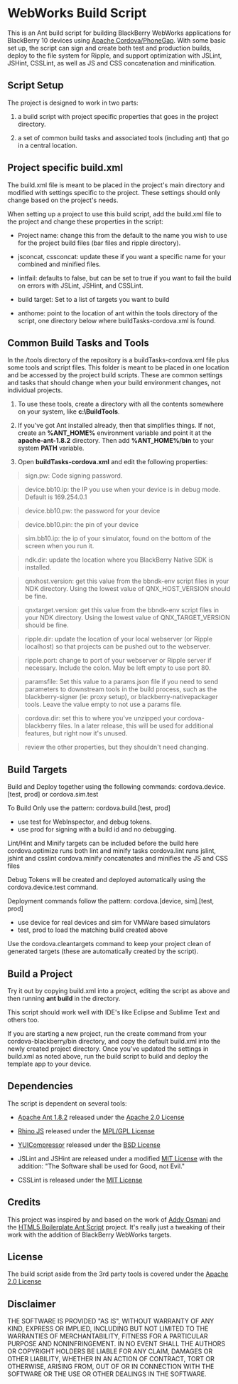 WebWorks Build Script
=====================

This is an Ant build script for building BlackBerry WebWorks applications for BlackBerry 10 devices using [Apache Cordova/PhoneGap](http://phonegap.com/). With some basic set up, the script can sign and create both test and production builds, deploy to the file system for Ripple, and support optimization with JSLint, JSHint, CSSLint, as well as JS and CSS concatenation and minification.


## Script Setup

The project is designed to work in two parts: 

1. a build script with project specific properties that goes in the project directory.

2. a set of common build tasks and associated tools (including ant) that go in a central location.

## Project specific build.xml

The build.xml file is meant to be placed in the project's main directory and modified with settings specific to the project. These settings should only change based on the project's needs.

When setting up a project to use this build script, add the build.xml file to the project and change these properties in the script:

* Project name: change this from the default to the name you wish to use for the project build files (bar files and ripple directory).

* jsconcat, cssconcat: update these if you want a specific name for your combined and minified files.

* lintfail: defaults to false, but can be set to true if you want to fail the build on errors with JSLint, JSHint, and CSSLint.

* build target: Set to a list of targets you want to build

* anthome: point to the location of ant within the tools directory of the script, one directory below where buildTasks-cordova.xml is found. 

## Common Build Tasks and Tools

In the /tools directory of the repository is a buildTasks-cordova.xml file plus some tools and script files. This folder is meant to be placed in one location and be accessed by the project build scripts. These are common settings and tasks that should change when your build environment changes, not individual projects.

1. To use these tools, create a directory with all the contents somewhere on your system, like __c:\BuildTools__. 

2. If you've got Ant installed already, then that simplifies things. If not, create an __%ANT_HOME%__ environment variable and point it at the __apache-ant-1.8.2__ directory. Then add __%ANT_HOME%/bin__ to your system __PATH__ variable.

3. Open __buildTasks-cordova.xml__ and edit the following properties:

> sign.pw: Code signing password.

> device.bb10.ip: the IP you use when your device is in debug mode. Default is 169.254.0.1

> device.bb10.pw: the password for your device

> device.bb10.pin: the pin of your device

> sim.bb10.ip: the ip of your simulator, found on the bottom of the screen when you run it.

> ndk.dir: update the location where you BlackBerry Native SDK is installed.

> qnxhost.version: get this value from the bbndk-env script files in your NDK directory. Using the lowest value of QNX_HOST_VERSION should be fine.

> qnxtarget.version: get this value from the bbndk-env script files in your NDK directory. Using the lowest value of QNX_TARGET_VERSION should be fine.

> ripple.dir: update the location of your local webserver (or Ripple localhost) so that projects can be pushed out to the webserver.

> ripple.port: change to port of your webserver or Ripple server if necessary. Include the colon. May be left empty to use port 80.

> paramsfile: Set this value to a params.json file if you need to send parameters to downstream tools in the build process, such as the blackberry-signer (ie: proxy setup), or blackberry-nativepackager tools. Leave the value empty to not use a params file.

> cordova.dir: set this to where you've unzipped your cordova-blackberry files. In a later release, this will be used for additional features, but right now it's unused.

> review the other properties, but they shouldn't need changing.

## Build Targets

Build and Deploy together using the following commands:
cordova.device.[test, prod] or cordova.sim.test

To Build Only use the pattern:
cordova.build.[test, prod]
- use test for WebInspector, and debug tokens.
- use prod for signing with a build id and no debugging.

Lint/Hint and Minify targets can be included before the build here
cordova.optimize runs both lint and minify tasks
cordova.lint runs jslint, jshint and csslint
cordova.minify concatenates and minifies the JS and CSS files

Debug Tokens will be created and deployed automatically using the cordova.device.test command.

Deployment commands follow the pattern:
cordova.[device, sim].[test, prod]
- use device for real devices and sim for VMWare based simulators
- test, prod to load the matching build created above

Use the cordova.cleantargets command to keep your project clean of generated targets (these are automatically created by the script).

## Build a Project

Try it out by copying build.xml into a project, editing the script as above and then running __ant build__ in the directory.

This script should work well with IDE's like Eclipse and Sublime Text and others too.

If you are starting a new project, run the create command from your cordova-blackberry/bin directory, and copy the default build.xml into the newly created project directory. Once you've updated the settings in build.xml as noted above, run the build script to build and deploy the template app to your device.

## Dependencies

The script is dependent on several tools:

- [Apache Ant 1.8.2](http://ant.apache.org/) released under the [Apache 2.0 License](http://www.apache.org/licenses/LICENSE-2.0.html)

- [Rhino JS](http://www.mozilla.org/rhino/) released under the [MPL/GPL License](https://developer.mozilla.org/en/Rhino_License)

- [YUICompressor](http://developer.yahoo.com/yui/compressor/) released under the [BSD License](http://yuilibrary.com/license/)

- JSLint and JSHint are released under a modified [MIT License](http://www.opensource.org/licenses/MIT) with the addition: "The Software shall be used for Good, not Evil."

- CSSLint is released under the [MIT License](http://www.opensource.org/licenses/MIT)

## Credits

This project was inspired by and based on the work of [Addy Osmani](http://addyosmani.com/blog/client-side-build-process/) and the [HTML5 Boilerplate Ant Script](https://github.com/h5bp/ant-build-script) project. It's really just a tweaking of their work with the addition of BlackBerry WebWorks targets.

## License

The build script aside from the 3rd party tools is covered under the [Apache 2.0 License](http://www.apache.org/licenses/LICENSE-2.0.html)

## Disclaimer

THE SOFTWARE IS PROVIDED "AS IS", WITHOUT WARRANTY OF ANY KIND, EXPRESS OR IMPLIED, INCLUDING BUT NOT LIMITED TO THE WARRANTIES OF MERCHANTABILITY, FITNESS FOR A PARTICULAR PURPOSE AND NONINFRINGEMENT. IN NO EVENT SHALL THE AUTHORS OR COPYRIGHT HOLDERS BE LIABLE FOR ANY CLAIM, DAMAGES OR OTHER LIABILITY, WHETHER IN AN ACTION OF CONTRACT, TORT OR OTHERWISE, ARISING FROM, OUT OF OR IN CONNECTION WITH THE SOFTWARE OR THE USE OR OTHER DEALINGS IN THE SOFTWARE.